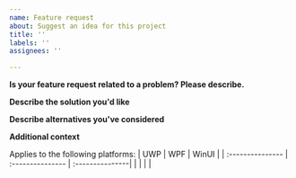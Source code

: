 ```yaml
---
name: Feature request
about: Suggest an idea for this project
title: ''
labels: ''
assignees: ''

---
```


**Is your feature request related to a problem? Please describe.**
<!-- A clear and concise description of what the problem is. Ex. I'm always frustrated when [...] -->


**Describe the solution you'd like**
<!-- A clear and concise description of what you want to happen. -->


**Describe alternatives you've considered**
<!-- A clear and concise description of any alternative solutions or features you've considered. -->


**Additional context**
<!-- Add any other context or screenshots about the feature request here. -->


Applies to the following platforms:
| UWP              | WPF              | WinUI           |
| :--------------- | :--------------- | :---------------|
| <!-- Yes/No? --> | <!-- Yes/No? --> |<!-- Yes/No? --> |
